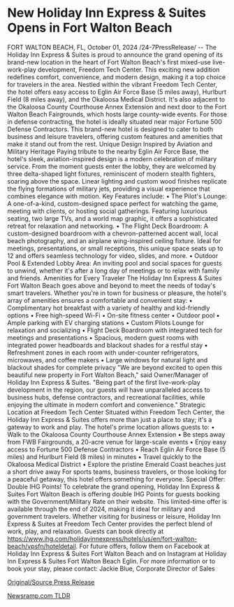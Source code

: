 # New Holiday Inn Express & Suites Opens in Fort Walton Beach

FORT WALTON BEACH, FL, October 01, 2024 /24-7PressRelease/ -- The Holiday Inn Express & Suites is proud to announce the grand opening of its brand-new location in the heart of Fort Walton Beach's first mixed-use live-work-play development, Freedom Tech Center. This exciting new addition redefines comfort, convenience, and modern design, making it a top choice for travelers in the area.  Nestled within the vibrant Freedom Tech Center, the hotel offers easy access to Eglin Air Force Base (5 miles away), Hurlburt Field (8 miles away), and the Okaloosa Medical District. It's also adjacent to the Okaloosa County Courthouse Annex Extension and next door to the Fort Walton Beach Fairgrounds, which hosts large county-wide events. For those in defense contracting, the hotel is ideally situated near major Fortune 500 Defense Contractors.  This brand-new hotel is designed to cater to both business and leisure travelers, offering custom features and amenities that make it stand out from the rest.  Unique Design Inspired by Aviation and Military Heritage Paying tribute to the nearby Eglin Air Force Base, the hotel's sleek, aviation-inspired design is a modern celebration of military service. From the moment guests enter the lobby, they are welcomed by three delta-shaped light fixtures, reminiscent of modern stealth fighters, soaring above the space. Linear lighting and custom wood finishes replicate the flying formations of military jets, providing a visual experience that combines elegance with motion.  Key Features include: •	The Pilot's Lounge: A one-of-a-kind, custom-designed space perfect for watching the game, meeting with clients, or hosting social gatherings. Featuring luxurious seating, two large TVs, and a world map graphic, it offers a sophisticated retreat for relaxation and networking. •	The Flight Deck Boardroom: A custom-designed boardroom with a chevron-patterned accent wall, local beach photography, and an airplane wing-inspired ceiling fixture. Ideal for meetings, presentations, or small receptions, this unique space seats up to 12 and offers seamless technology for video, slides, and more. •	Outdoor Pool & Extended Lobby Area: An inviting pool and social spaces for guests to unwind, whether it's after a long day of meetings or to relax with family and friends.  Amenities for Every Traveler The Holiday Inn Express & Suites Fort Walton Beach goes above and beyond to meet the needs of today's smart travelers. Whether you're in town for business or pleasure, the hotel's array of amenities ensures a comfortable and convenient stay: •	Complimentary hot breakfast with a variety of healthy and kid-friendly options •	Free high-speed Wi-Fi •	On-site fitness center •	Outdoor pool •	Ample parking with EV charging stations •	Custom Pilots Lounge for relaxation and socializing •	Flight Deck Boardroom with integrated tech for meetings and presentations •	Spacious, modern guest rooms with integrated power headboards and blackout shades for a restful stay •	Refreshment zones in each room with under-counter refrigerators, microwaves, and coffee makers •	Large windows for natural light and blackout shades for complete privacy  "We are beyond excited to open this beautiful new property in Fort Walton Beach," said Owner/Manager of Holiday Inn Express & Suites. "Being part of the first live-work-play development in the region, our guests will have unparalleled access to business hubs, defense contractors, and recreational facilities, while enjoying the ultimate in modern comfort and convenience."  Strategic Location at Freedom Tech Center Situated within Freedom Tech Center, the Holiday Inn Express & Suites offers more than just a place to stay; it's a gateway to work and play. The hotel's prime location allows guests to: •	Walk to the Okaloosa County Courthouse Annex Extension •	Be steps away from FWB Fairgrounds, a 20-acre venue for large-scale events •	Enjoy easy access to Fortune 500 Defense Contractors •	Reach Eglin Air Force Base (5 miles) and Hurlburt Field (8 miles) in minutes •	Travel quickly to the Okaloosa Medical District •	Explore the pristine Emerald Coast beaches just a short drive away  For sports teams, business travelers, or those looking for a peaceful getaway, this hotel offers something for everyone. Special Offer: Double IHG Points!  To celebrate the grand opening, Holiday Inn Express & Suites Fort Walton Beach is offering double IHG Points for guests booking with the Government/Military Rate on their website. This limited-time offer is available through the end of 2024, making it ideal for military and government travelers. Whether visiting for business or leisure, Holiday Inn Express & Suites at Freedom Tech Center provides the perfect blend of work, play, and relaxation. Guests can book directly at https://www.ihg.com/holidayinnexpress/hotels/us/en/fort-walton-beach/vpsfn/hoteldetail.  For future offers, follow them on Facebook at Holiday Inn Express & Suites Fort Walton Beach and on Instagram at Holiday Inn Express & Suites Fort Walton Beach Eglin.  For more information or to book your stay, please contact: Jackie Blue, Corporate Director of Sales 

[Original/Source Press Release](https://www.24-7pressrelease.com/press-release/514844/new-holiday-inn-express-suites-opens-in-fort-walton-beach) 

[Newsramp.com TLDR](https://newsramp.com/None) 